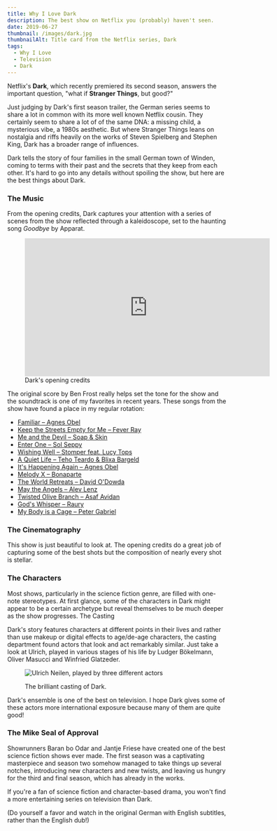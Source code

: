 ```yaml
---
title: Why I Love Dark
description: The best show on Netflix you (probably) haven't seen.
date: 2019-06-27
thumbnail: /images/dark.jpg
thumbnailAlt: Title card from the Netflix series, Dark
tags:
  - Why I Love
  - Television
  - Dark
---
```

Netflix's **Dark**, which recently premiered its second season, answers the important question, "what if **Stranger Things**, but good?"

Just judging by Dark's first season trailer, the German series seems to share a lot in common with its more well known Netflix cousin. They certainly seem to share a lot of of the same DNA: a missing child, a mysterious vibe, a 1980s aesthetic. But where Stranger Things leans on nostalgia and riffs heavily on the works of Steven Spielberg and Stephen King, Dark has a broader range of influences.

Dark tells the story of four families in the small German town of Winden, coming to terms with their past and the secrets that they keep from each other. It's hard to go into any details without spoiling the show, but here are the best things about Dark.

<h3 class="ma-heading-3">The Music</h3>

From the opening credits, Dark captures your attention with a series of scenes from the show reflected through a kaleidoscope, set to the haunting song _Goodbye_ by Apparat.

<figure>
  <div class="ma-video-wrapper">
    <iframe width="560" height="315" src="https://www.youtube.com/embed/8c399HPb01s" frameborder="0" allow="accelerometer; autoplay; encrypted-media; gyroscope; picture-in-picture" allowfullscreen></iframe>
  </div>
  <figcaption>
  Dark's opening credits
  </figcaption>
</figure>

The original score by Ben Frost really helps set the tone for the show and the soundtrack is one of my favorites in recent years. These songs from the show have found a place in my regular rotation:

* [Familiar – Agnes Obel](https://youtu.be/32kYH6XZrIo)
* [Keep the Streets Empty for Me – Fever Ray](https://youtu.be/jWFb5z3kUSQ)
* [Me and the Devil – Soap & Skin](https://youtu.be/Oqn6yq8lkmg)
* [Enter One – Sol Seppy](https://youtu.be/zrdezG6c6HM)
* [Wishing Well – Stomper feat. Lucy Tops](https://youtu.be/AxvBm9QSQrE)
* [A Quiet Life – Teho Teardo & Blixa Bargeld](https://youtu.be/zqTjbassv3g)
* [It's Happening Again – Agnes Obel](https://youtu.be/YT-ECHaz4PE)
* [Melody X – Bonaparte](https://youtu.be/ZAPvZNgPfDE)
* [The World Retreats – David O'Dowda](https://youtu.be/NOK_fy6cHGM)
* [May the Angels – Alev Lenz](https://youtu.be/eGcUPpzofA4)
* [Twisted Olive Branch – Asaf Avidan](https://youtu.be/RWX0UfxNVeg)
* [God's Whisper – Raury](https://youtu.be/Bh1XRH4HrOY)
* [My Body is a Cage – Peter Gabriel](https://youtu.be/dTZQ2IB_x7c)

<h3 class="ma-heading-3">The Cinematography</h3>

This show is just beautiful to look at. The opening credits do a great job of capturing some of the best shots but the composition of nearly every shot is stellar.

<h3 class="ma-heading-3">The Characters</h3>

Most shows, particularly in the science fiction genre, are filled with one-note stereotypes. At first glance, some of the characters in Dark might appear to be a certain archetype but reveal themselves to be much deeper as the show progresses.
The Casting

Dark's story features characters at different points in their lives and rather than use makeup or digital effects to age/de-age characters, the casting department found actors that look and act remarkably similar. Just take a look at Ulrich, played in various stages of his life by Ludger Bökelmann, Oliver Masucci and Winfried Glatzeder.

<figure>

![Ulrich Neilen, played by three different actors](/images/ulrich.png)

<figcaption>
The brilliant casting of Dark.
</figcaption>
</figure>

Dark's ensemble is one of the best on television. I hope Dark gives some of these actors more international exposure because many of them are quite good!

<h3 class="ma-heading-3">The Mike Seal of Approval</h3>

Showrunners Baran bo Odar and Jantje Friese have created one of the best science fiction shows ever made. The first season was a captivating masterpiece and season two somehow managed to take things up several notches, introducing new characters and new twists, and leaving us hungry for the third and final season, which has already in the works.

If you're a fan of science fiction and character-based drama, you won't find a more entertaining series on television than Dark.

(Do yourself a favor and watch in the original German with English subtitles, rather than the English dub!)